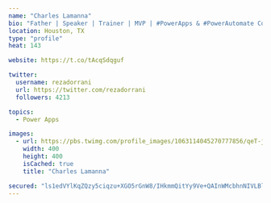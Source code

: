 ```yaml
---
name: "Charles Lamanna"
bio: "Father | Speaker | Trainer | MVP | #PowerApps & #PowerAutomate Community Super User | YouTuber Right-pointing triangle http://youtube.com/c/rezadorrani | Learn - Share - Clockwise rightwards and leftwards open circle arrows"
location: Houston, TX
type: "profile"
heat: 143

website: https://t.co/tAcqSdqguf

twitter:
  username: rezadorrani
  url: https://twitter.com/rezadorrani
  followers: 4213

topics:
  - Power Apps

images:
  - url: https://pbs.twimg.com/profile_images/1063114045270777856/qeT-jpWr_400x400.jpg
    width: 400
    height: 400
    isCached: true
    title: "Charles Lamanna"

secured: "ls1edVYlKqZQzy5ciqzu+XGO5rGnW8/IHkmmQitYy9Ve+QAInWMcbhnNIVLBlgAjqOtgti1cTNbNJUuSJvQPPmydczHVE5Y8qsjAWarGGJYpyb+1Qhx2A7NSqEaM1xs7a13kO/EDeGOEktRi1QTCasVPazhcU/zDWokxwyqXSUuEn1O4rsV4FC7W7gXwYYSnPFN4oFN3d4UsQQXAJOW30ENVu92Zih+gmtq1Sjlo3wUxsyxfDtDemRs36iX3gajRjFJFRSbmRXlCcHEdhAObtEaGKgPwAerzmPf92UvOrbe/5g6UDaNPvoOSCsWQbDL6wikWe7LTkV7jDcE8hvXRBcL09xpUgZIpBS12lFkEOHtwRX75qgciAoYF17FXoAIA89v84TUOKQ2q4RTUzTR7PmW6K9Tg+zk8e5l6uh/JGWo=;o7CVI+h+O0iFK0dnWK5Bfg=="
---
```



